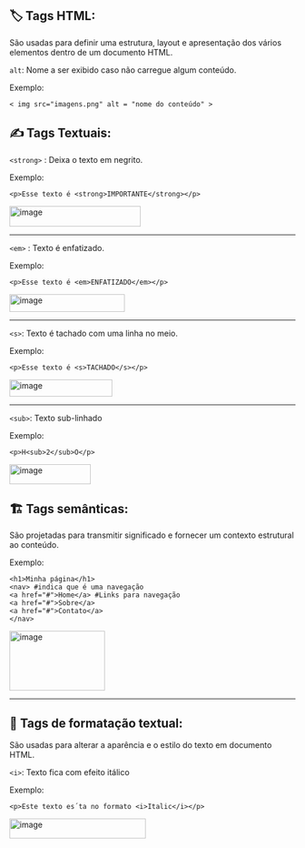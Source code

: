 ## 🏷️ Tags HTML:
São usadas para definir uma estrutura, layout e apresentação dos vários elementos dentro de um documento HTML.
    
`alt`:
    Nome a ser exibido caso não carregue algum conteúdo.

Exemplo: 

    < img src="imagens.png" alt = "nome do conteúdo" >
    
## ✍️ Tags Textuais:

`<strong>` :
    Deixa o texto em negrito.

Exemplo:
    
    <p>Esse texto é <strong>IMPORTANTE</strong></p>
<img width="231" height="36" alt="image" src="https://github.com/user-attachments/assets/35dd4cc2-7d17-471d-b961-9f217545e476" />

---

`<em>` :
    Texto é enfatizado.

Exemplo:
     
    <p>Esse texto é <em>ENFATIZADO</em></p>    
<img width="203" height="31" alt="image" src="https://github.com/user-attachments/assets/e86c647e-f1bb-45ba-bcee-df71ab8beff3" />

    
---

`<s>`:
    Texto é tachado com uma linha no meio.

Exemplo:
        
    <p>Esse texto é <s>TACHADO</s></p>
<img width="181" height="30" alt="image" src="https://github.com/user-attachments/assets/1715164b-89df-49b7-8e02-109dda83a6da" />


---
    
`<sub>`:
    Texto sub-linhado
    
Exemplo:
        
    <p>H<sub>2</sub>O</p>
<img width="143" height="35" alt="image" src="https://github.com/user-attachments/assets/b7bf5fac-9124-42a7-9a48-6b9257d3dc81" />


## 🏗️ Tags semânticas:
São projetadas para transmitir significado e fornecer um contexto estrutural ao conteúdo.

Exemplo:

    <h1>Minha página</h1>
    <nav> #indica que é uma navegação
    <a href="#">Home</a> #Links para navegação
    <a href="#">Sobre</a>
    <a href="#">Contato</a>
    </nav>
    
<img width="168" height="105" alt="image" src="https://github.com/user-attachments/assets/eb42ba40-7d9c-4a50-a37b-54fe2344be4e" />

---

## 🎨 Tags de formatação textual:
São usadas para alterar a aparência e o estilo do texto em documento HTML.


`<i>`: Texto fica com efeito itálico

Exemplo:

    <p>Este texto es´ta no formato <i>Italic</i></p>
<img width="240" height="35" alt="image" src="https://github.com/user-attachments/assets/91b6c116-b619-46dc-9769-5f99d16c0165" />










